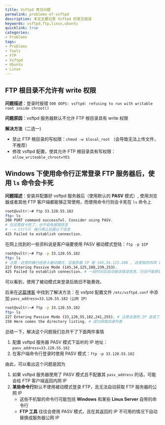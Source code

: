```yaml
---
title: Vsftpd 常见问题
permalink: problems-of-vsftpd
description: 本文主要记录 Vsftpd 的常见错误
keywords: vsftpd,ftp,linux,ubuntu
quicklink: true
categories:
- Problems
tags:
- Problems
- Tools
- FTP
- Vsftpd
- Ubuntu
- Linux
---
```


## FTP 根目录不允许有 write 权限

**问题描述**：登录时报错 `500 OOPS: vsftpd: refusing to run with writable root inside chroot()`

**问题原因**：vsftpd 服务器默认不允许 FTP 根目录具有 write 权限

**解决方法**（二选一)

- 禁止 FTP 根目录的写权限：`chmod -w $local_root` （会导致无法上传文件，不推荐）
- 修改 vsftpd 配置，使其允许 FTP 根目录具有写权限：`allow_writeable_chroot=YES`

## Windows 下使用命令行正常登录 FTP 服务器后，使用 `ls` 命令会卡死

**问题描述**：安装并配置好 vsftpd 服务器后（使用默认的 **PASV** 模式）, 使用浏览器或者其他 FTP 客户端都能够正常使用，而使用命令行则会卡死在 `ls` 命令上

```bash
root@vultr:~# ftp 33.120.55.182
ftp> ls
200 PORT command successful. Consider using PASV.
# 在这里就卡死了，也不会有报错信息
# --> Ctrl+C 强行停止后报以下信息
425 Failed to establish connection.
```

在网上找到的一些资料说是客户端要使用 PASV 被动模式登陆：`ftp -p $IP`

```bash
root@vultr:~# ftp -p 33.120.55.182
ftp> ls
# 注意：这里的确已经进入被动模式，且服务器 IP 是 145.34.125.208 , 这是我的内网 IP
227 Entering Passive Mode (145,34,125,208,239,253).
425 Failed to establish connection. # 一段时间后自动报该错误信息，仍旧不能获取到目录列表
```

可以看到，使用了被动模式来登录后依旧不能奏效。

后来在[这篇博客](https://blog.csdn.net/qq_38782611/article/details/83549766) 中找到了解决方法：在 vsfptd 配置文件 `/etc/vsftpd.conf` 中添加 `pasv_address=33.120.55.182（公网 IP）`

```bash
root@vultr:~# ftp -p 33.120.55.182
ftp> ls
227 Entering Passive Mode (33,120,55,182,241,255). # 注意这里的 IP 变成了 33.120.55.182, 这是我的公网 IP
150 Here comes the directory listing. # 成功获取目录列表
```

总结一下，解决这个问题我们总共干了下面两件事情

1. 配置 vsftpd 服务器 PASV 模式下监听的 IP 地址：`pasv_address=33.120.55.182`
2. 在客户端命令行登录时使用 PASV 模式：`ftp -p 33.120.55.182`

由此，可以看出这个问题是因为

1. 如果 vsftpd 服务器使用了 PASV 模式且不配置其 `pasv_address` 的话，可能会给 FTP 客户端返回内网 IP
2. **某些命令行**默认不使用被动模式登录 FTP，且无法自动获取 FTP 服务器的公网 IP
    - 这些不机智的命令行可能包括 **Windows** 和某些 **Linux Server** 自带的命令行
    - **FTP 工具** 往往会使用 PASV 模式，且在其返回的 IP 不可用的情况下自动替换成服务器公网 IP
